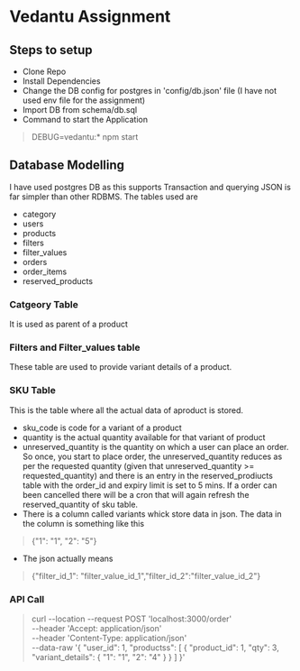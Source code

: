# Vedantu Assignment

## Steps to setup
- Clone Repo
- Install Dependencies
- Change the DB config for postgres in 'config/db.json' file (I have not used env file for the assignment)
- Import DB from schema/db.sql
- Command to start the Application
> DEBUG=vedantu:* npm start   


## Database Modelling
I have used postgres DB as this supports Transaction and querying JSON is far simpler than other RDBMS. The tables used are
- category
- users
- products
- filters
- filter_values
- orders
- order_items
- reserved_products

### Catgeory Table
It is used as parent of a product

### Filters and Filter_values table
These table are used to provide variant details of a product.


### SKU Table
This is the table where all the actual data of aproduct is stored. 
- sku_code is code for a variant of a product
- quantity is the actual quantity available for that variant of product
- unreserved_quantity is the quantity on which a user can place an order. So once, you start to place order, the unreserved_quantity reduces as per the requested quantity (given that unreserved_quantity >= requested_quantity) and there is an entry in the reserved_prodiucts table with the order_id and expiry limit is set to 5 mins. If a order can been cancelled there will be a cron that will again refresh the reserved_quantity of sku table.
- There is a column called variants whick store data in json. The data in the column is something like this
> {"1": "1", "2": "5"}
- The json actually means
> {"filter_id_1": "filter_value_id_1","filter_id_2":"filter_value_id_2"}


### API Call
> curl --location --request POST 'localhost:3000/order' \
--header 'Accept: application/json' \
--header 'Content-Type: application/json' \
--data-raw '{
    "user_id": 1,
    "productss": [
        {
            "product_id": 1,
            "qty": 3,
            "variant_details": {
                "1": "1",
                "2": "4"
            }
        }
    ]
}'

